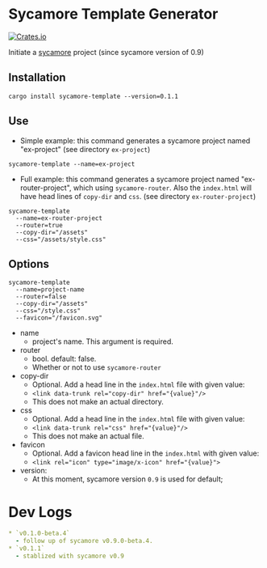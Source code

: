 # Sycamore Template Generator
[![Crates.io](https://img.shields.io/crates/v/sycamore-template)](https://crates.io/crates/sycamore-template)

Initiate a [sycamore](https://sycamore-rs.netlify.app/) project (since sycamore version of 0.9)

## Installation
```
cargo install sycamore-template --version=0.1.1
```

## Use

* Simple example: this command generates a sycamore project named "ex-project" (see directory `ex-project`)
```
sycamore-template --name=ex-project
```

* Full example: this command generates a sycamore project named "ex-router-project", which using `sycamore-router`. Also the `index.html` will have head lines of `copy-dir` and `css`. (see directory `ex-router-project`)
```
sycamore-template
  --name=ex-router-project
  --router=true
  --copy-dir="/assets"
  --css="/assets/style.css"
```

## Options
```
sycamore-template
  --name=project-name
  --router=false
  --copy-dir="/assets"
  --css="/style.css"
  --favicon="/favicon.svg"
```

* name
  - project's name. This argument is required.
* router
  - bool. default: false.
  - Whether or not to use `sycamore-router`
* copy-dir
  - Optional. Add a head line in the `index.html` file with given value:
  - `<link data-trunk rel="copy-dir" href="{value}"/>`
  - This does not make an actual directory.
* css
  - Optional. Add a head line in the `index.html` file with given value:
  - `<link data-trunk rel="css" href="{value}"/>`
  - This does not make an actual file.
* favicon
  - Optional. Add a favicon head line in the `index.html` with given value:
  - `<link rel="icon" type="image/x-icon" href="{value}">`
* version:
  - At this moment, sycamore version `0.9` is used for default;


# Dev Logs
```yaml
* `v0.1.0-beta.4`
  - follow up of sycamore v0.9.0-beta.4.
* `v0.1.1`
  - stablized with sycamore v0.9
```